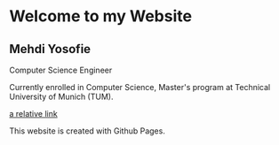 # Welcome to my Website




## Mehdi Yosofie
Computer Science Engineer

Currently enrolled in Computer Science, Master's program  at Technical University of Munich (TUM).


[a relative link](second_page.md/#second-page)







This website is created with Github Pages.
